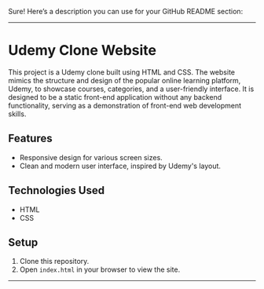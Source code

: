 Sure! Here’s a description you can use for your GitHub README section:

---

# Udemy Clone Website

This project is a Udemy clone built using HTML and CSS. The website mimics the structure and design of the popular online learning platform, Udemy, to showcase courses, categories, and a user-friendly interface. It is designed to be a static front-end application without any backend functionality, serving as a demonstration of front-end web development skills.

## Features
- Responsive design for various screen sizes.
- Clean and modern user interface, inspired by Udemy's layout.

## Technologies Used
- HTML
- CSS


## Setup
1. Clone this repository.
2. Open `index.html` in your browser to view the site.

---

